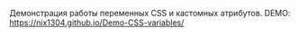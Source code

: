 Демонстрация работы переменных CSS и кастомных атрибутов.
DEMO: https://nix1304.github.io/Demo-CSS-variables/

